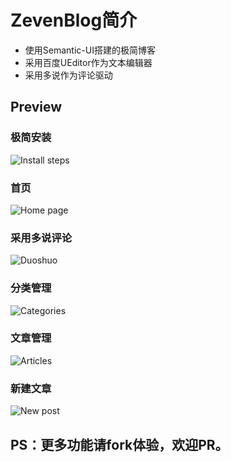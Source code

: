 # ZevenBlog简介
- 使用Semantic-UI搭建的极简博客
- 采用百度UEditor作为文本编辑器
- 采用多说作为评论驱动

## Preview
### 极简安装
![Install steps](https://raw.github.com/ZevenFang/zevenblog/master/screenshot/install.gif)
### 首页
![Home page](https://raw.github.com/ZevenFang/zevenblog/master/screenshot/home.png)
### 采用多说评论
![Duoshuo](https://raw.github.com/ZevenFang/zevenblog/master/screenshot/duoshuo.png)
### 分类管理
![Categories](https://raw.github.com/ZevenFang/zevenblog/master/screenshot/categories.png)
### 文章管理
![Articles](https://raw.github.com/ZevenFang/zevenblog/master/screenshot/articles.png)
### 新建文章
![New post](https://raw.github.com/ZevenFang/zevenblog/master/screenshot/newPost.png)

## PS：更多功能请fork体验，欢迎PR。